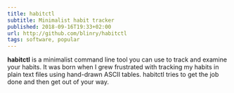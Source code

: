 ```yaml
---
title: habitctl
subtitle: Minimalist habit tracker
published: 2018-09-16T19:33+02:00
url: http://github.com/blinry/habitctl
tags: software, popular
---
```


**habitctl** is a minimalist command line tool you can use to track and examine your habits. It was born when I grew frustrated with tracking my habits in plain text files using hand-drawn ASCII tables. habitctl tries to get the job done and then get out of your way.
